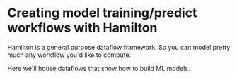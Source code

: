 # Creating model training/predict workflows with Hamilton

Hamilton is a general purpose dataflow framework. So you can
model pretty much any workflow you'd like to compute.

Here we'll house dataflows that show how to build ML models.
